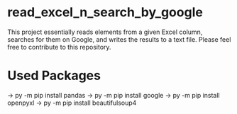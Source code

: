 # read_excel_n_search_by_google

This project essentially reads elements from a given Excel column, searches for them on Google, and writes the results to a text file.
Please feel free to contribute to this repository.

# Used Packages
-> py -m pip install pandas
-> py -m pip install google
-> py -m pip install openpyxl
-> py -m pip install beautifulsoup4